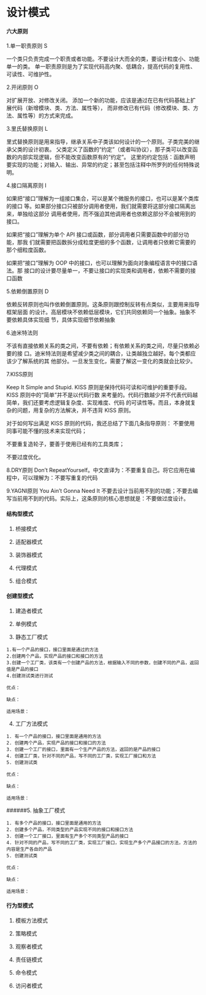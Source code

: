 # 设计模式

#### 六大原则
1.单一职责原则 S

一个类只负责完成一个职责或者功能。不要设计大而全的类，要设计粒度小、功能单一的类。
单一职责原则是为了实现代码高内聚、低耦合，提高代码的复用性、可读性、可维护性。

2.开闭原则 O

对扩展开放、对修改关闭。
添加一个新的功能，应该是通过在已有代码基础上扩展代码（新增模块、类、方法、属性等），
而非修改已有代码（修改模块、类、方法、属性等）的方式来完成。

3.里氏替换原则 L 

里式替换原则是用来指导，继承关系中子类该如何设计的一个原则。子类完美的继承父类的设计初衷。
父类定义了函数的“约定”（或者叫协议），那子类可以改变函数的内部实现逻辑，但不能改变函数原有的“约定”。
这里的约定包括：函数声明要实现的功能；对输入、输出、异常的约定；甚至包括注释中所罗列的任何特殊说明。

4.接口隔离原则 I

如果把“接口”理解为一组接口集合，可以是某个微服务的接口，也可以是某个类库的接口
等。如果部分接口只被部分调用者使用，我们就需要将这部分接口隔离出来，单独给这部分
调用者使用，而不强迫其他调用者也依赖这部分不会被用到的接口。

如果把“接口”理解为单个 API 接口或函数，部分调用者只需要函数中的部分功能，那我
们就需要把函数拆分成粒度更细的多个函数，让调用者只依赖它需要的那个细粒度函数。

如果把“接口”理解为 OOP 中的接口，也可以理解为面向对象编程语言中的接口语法。那
接口的设计要尽量单一，不要让接口的实现类和调用者，依赖不需要的接口函数

5.依赖倒置原则 D

依赖反转原则也叫作依赖倒置原则。这条原则跟控制反转有点类似，主要用来指导框架层面
的设计。高层模块不依赖低层模块，它们共同依赖同一个抽象。抽象不要依赖具体实现细
节，具体实现细节依赖抽象

6.迪米特法则 

不该有直接依赖关系的类之间，不要有依赖；有依赖关系的类之间，尽量只依赖必要的接
口。迪米特法则是希望减少类之间的耦合，让类越独立越好。每个类都应该少了解系统的其
他部分。一旦发生变化，需要了解这一变化的类就会比较少。

7.KISS原则

Keep It Simple and Stupid.
KISS 原则是保持代码可读和可维护的重要手段。KISS 原则中的“简单”并不是以代码行数
来考量的。代码行数越少并不代表代码越简单，我们还要考虑逻辑复杂度、实现难度、代码
的可读性等。而且，本身就复杂的问题，用复杂的方法解决，并不违背 KISS 原则。

对于如何写出满足 KISS 原则的代码，我还总结了下面几条指导原则：
不要使用同事可能不懂的技术来实现代码；

不要重复造轮子，要善于使用已经有的工具类库；

不要过度优化。

8.DRY原则
Don’t RepeatYourself。中文直译为：不要重复自己。将它应用在编程中，可以理解为：不要写重复的代码

9.YAGNI原则
You Ain’t Gonna Need It
不要去设计当前用不到的功能；不要去编写当前用不到的代码。实际上，这条原则的核心思想就是：不要做过度设计。


#### 结构型模式
1. 桥接模式

2. 适配器模式

3. 装饰器模式

4. 代理模式

5. 组合模式

#### 创建型模式
1. 建造者模式

2. 单例模式

3. 静态工厂模式
```
1.有一个产品的接口，接口里面是通过的方法
2.创建两个产品，实现产品的接口和接口的方法
3.创建一个工厂类，该类有一个创建产品的方法，根据输入不同的参数，创建不同的产品，返回值是产品的接口
4.创建测试类进行测试

优点：

缺点：

适用场景：
```
4. 工厂方法模式
```
1. 有一个产品的接口，接口里面是通用的方法
2. 创建两个产品，实现产品的接口和接口的方法
3. 创建一个工厂的接口，里面有一个生产产品的方法，返回的是产品的接口
4. 创建工厂类，针对不同的产品，写不同的工厂类，实现工厂接口和方法
5. 创建测试类

优点：

缺点：

适用场景：
```
######5. 抽象工厂模式
```
1. 有多个产品的接口，接口里面是通用的方法
2. 创建多个产品，不同类型的产品实现不同的接口和接口方法
3. 创建一个工厂接口，里面有生产多个不同类型产品的接口
4. 针对不同的产品，写不同的工厂类，实现工厂接口，实现生产多个产品接口的方法，方法的内容是生产各自的产品
5. 创建测试类

优点：

缺点：

适用场景：
```
#### 行为型模式
1. 模板方法模式

2. 策略模式

3. 观察者模式

4. 责任链模式

5. 命令模式

6. 访问者模式